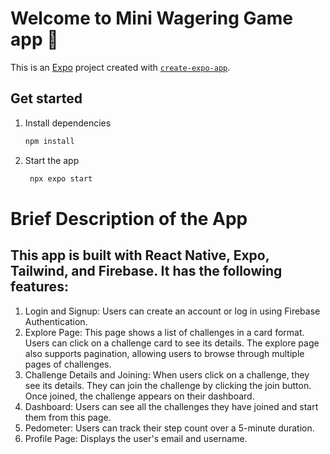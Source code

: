 # Welcome to Mini Wagering Game app 👋

This is an [Expo](https://expo.dev) project created with [`create-expo-app`](https://www.npmjs.com/package/create-expo-app).

## Get started

1. Install dependencies

   ```bash
   npm install
   ```

2. Start the app

   ```bash
    npx expo start
   ```

# Brief Description of the App
## This app is built with React Native, Expo, Tailwind, and Firebase. It has the following features:

1. Login and Signup: Users can create an account or log in using Firebase Authentication.
2. Explore Page: This page shows a list of challenges in a card format. Users can click on a challenge card to see its details. The explore page also supports pagination, allowing users to browse through multiple pages of challenges.
3. Challenge Details and Joining: When users click on a challenge, they see its details. They can join the challenge by clicking the join button. Once joined, the challenge appears on their dashboard.
4. Dashboard: Users can see all the challenges they have joined and start them from this page.
5. Pedometer: Users can track their step count over a 5-minute duration.
6. Profile Page: Displays the user's email and username.
